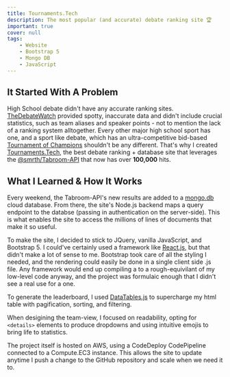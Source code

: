 ```yaml
---
title: Tournaments.Tech
description: The most popular (and accurate) debate ranking site 🏆
important: true
cover: null
tags:
    - Website
    - Bootstrap 5
    - Mongo DB
    - JavaScript
---
```


## It Started With A Problem
High School debate didn't have any accurate ranking sites. [TheDebateWatch](https://thedebatewatch.com) provided spotty, inaccurate data and didn't include crucial statistics, such as team aliases and speaker points - not to mention the lack of a ranking system alltogether. Every other major high school sport has one, and a sport like debate, which has an ultra-competitive bid-based [Tournament of Champions](https://ci.uky.edu/UKDebate/gold-pf-bid-tournaments) shouldn't be any different. That's why I created [Tournaments.Tech](http://tournaments.tech), the best debate ranking + database site that leverages the [@smrth/Tabroom-API](/projects/tabroom-API) that now has over **100,000** hits.

## What I Learned & How It Works
Every weekend, the Tabroom-API's new results are added to a [mongo.db](https://www.mongodb.com/) cloud database. From there, the site's Node.js backend maps a query endpoint to the databse (passing in authentication on the server-side). This is what enables the site to access the millions of lines of documents that make it so useful.

To make the site, I decided to stick to JQuery, vanilla JavaScript, and Bootstrap 5. I could've certainly used a framework like [React.js](https://reactjs.org/), but that didn't make a lot of sense to me. Bootstrap took care of all the styling I needed, and the rendering could easily be done in a single client side .js file. Any framework would end up compiling a to a rough-equivilant of my low-level code anyway, and the project was formulaic enough that I didn't see a real use for a one.

To generate the leaderboard, I used [DataTables.js](https://datatables.net/) to supercharge my html table with pagification, sorting, and filtering.

When desigining the team-view, I focused on readability, opting for `<details>` elements to produce dropdowns and using intuitive emojis to bring life to statistics.

The project itself is hosted on AWS, using a CodeDeploy CodePipeline connected to a Compute.EC3 instance. This allows the site to update anytime I push a change to the GitHub repository and scale when we need it to.